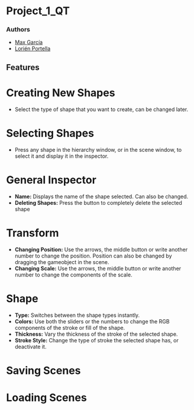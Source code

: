 # Project_1_QT
### Authors
- [Max García](https://github.com/MaxitoSama)
- [Lorién Portella](https://github.com/Witiza)

## Features
# Creating New Shapes
- Select the type of shape that you want to create, can be changed later.
# Selecting Shapes
- Press any shape in the hierarchy window, or in the scene window, to select it and display it in the inspector.
# General Inspector
- **Name:** Displays the name of the shape selected. Can also be changed.
- **Deleting Shapes:** Press the button to completely delete the selected shape
# Transform
- **Changing Position:** Use the arrows, the middle button or write another number to change the position. Position can also be changed by dragging the gameobject in the scene.
- **Changing Scale:** Use the arrows, the middle button or write another number to change the components of the scale.
# Shape
- **Type:** Switches between the shape types instantly.
- **Colors:** Use both the sliders or the numbers to change the RGB components of the stroke or fill of the shape.
- **Thickness:** Vary the thickness of the stroke of the selected shape.
- **Stroke Style:** Change the type of stroke the selected shape has, or deactivate it.
# Saving Scenes
# Loading Scenes
